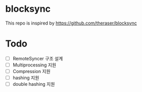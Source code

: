 # blocksync
This repo is inspired by https://github.com/theraser/blocksync

# Todo
- [ ] RemoteSyncer 구조 설계
- [ ] Multiprocessing 지원
- [ ] Compression 지원
- [ ] hashing 지원
- [ ] double hashing 지원
